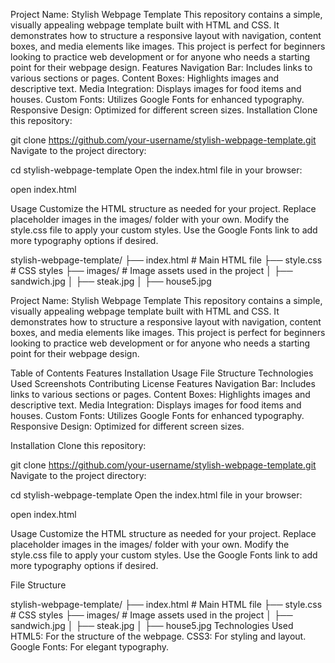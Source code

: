 Project Name: Stylish Webpage Template
This repository contains a simple, visually appealing webpage template built with HTML and CSS. It demonstrates how to structure a responsive layout with navigation, content boxes, and media elements like images. This project is perfect for beginners looking to practice web development or for anyone who needs a starting point for their webpage design.
Features
Navigation Bar: Includes links to various sections or pages.
Content Boxes: Highlights images and descriptive text.
Media Integration: Displays images for food items and houses.
Custom Fonts: Utilizes Google Fonts for enhanced typography.
Responsive Design: Optimized for different screen sizes.
Installation
Clone this repository:

git clone https://github.com/your-username/stylish-webpage-template.git
Navigate to the project directory:

cd stylish-webpage-template
Open the index.html file in your browser:

open index.html

Usage
Customize the HTML structure as needed for your project.
Replace placeholder images in the images/ folder with your own.
Modify the style.css file to apply your custom styles.
Use the Google Fonts link to add more typography options if desired.

stylish-webpage-template/
├── index.html       # Main HTML file
├── style.css        # CSS styles
├── images/          # Image assets used in the project
│   ├── sandwich.jpg
│   ├── steak.jpg
│   ├── house5.jpg


Project Name: Stylish Webpage Template
This repository contains a simple, visually appealing webpage template built with HTML and CSS. It demonstrates how to structure a responsive layout with navigation, content boxes, and media elements like images. This project is perfect for beginners looking to practice web development or for anyone who needs a starting point for their webpage design.

Table of Contents
Features
Installation
Usage
File Structure
Technologies Used
Screenshots
Contributing
License
Features
Navigation Bar: Includes links to various sections or pages.
Content Boxes: Highlights images and descriptive text.
Media Integration: Displays images for food items and houses.
Custom Fonts: Utilizes Google Fonts for enhanced typography.
Responsive Design: Optimized for different screen sizes.

Installation
Clone this repository:

git clone https://github.com/your-username/stylish-webpage-template.git
Navigate to the project directory:

cd stylish-webpage-template
Open the index.html file in your browser:


open index.html

Usage
Customize the HTML structure as needed for your project.
Replace placeholder images in the images/ folder with your own.
Modify the style.css file to apply your custom styles.
Use the Google Fonts link to add more typography options if desired.

File Structure

stylish-webpage-template/
├── index.html       # Main HTML file
├── style.css        # CSS styles
├── images/          # Image assets used in the project
│   ├── sandwich.jpg
│   ├── steak.jpg
│   ├── house5.jpg
Technologies Used
HTML5: For the structure of the webpage.
CSS3: For styling and layout.
Google Fonts: For elegant typography.